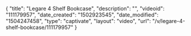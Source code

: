 {
    "title": "Legare 4 Shelf Bookcase",
    "description": "",
    "videoid": "111179957",
    "date_created": "1502923545",
    "date_modified": "1504247458",
    "type": "captivate",
    "layout": "video",
    "url": "\/v\/legare-4-shelf-bookcase\/111179957"
}